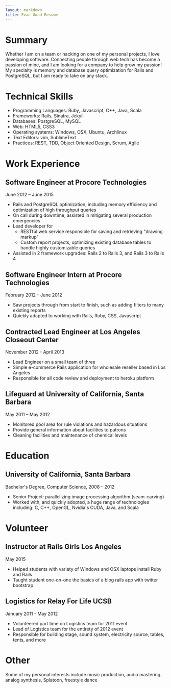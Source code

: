 ```yaml
---
layout: markdown
title: Evan Goad Resume 
---
```


# Summary 

Whether I am on a team or hacking on one of my personal projects, I love
developing software. Connecting people through web tech has become a passion of
mine, and I am looking for a company to help grow my passion! My specialty is
memory and database query optimization for Rails and PostgreSQL, but I am ready to take on any
stack.

# Technical Skills 

- Programming Languages: Ruby, Javascript, C++, Java, Scala
- Frameworks: Rails, Sinatra, Jekyll
- Databases: PostgreSQL, MySQL
- Web: HTML5, CSS3
- Operating systems: Windows, OSX, Ubuntu, Archlinux
- Text Editors: vim, SublimeText 
- Practices: REST, TDD, Object Oriented Design, Scrum, Agile

# Work Experience

## Software Engineer at Procore Technologies

June 2012 – June 2015

- Rails and PostgreSQL optimization, including memory efficiency and
  optimization of high throughput queries
- On call during downtime, assisted in mitigating several production emergencies
- Lead developer for
  - RESTful web service responsible for saving and retrieving "drawing markup"
  - Custom report projects, optimizing existing database tables to handle highly
    customizable queries
- Assisted in 2 framework upgrades: Rails 2 to Rails 3, and Rails 3 to Rails 4 

## Software Engineer Intern at Procore Technologies

February 2012 – June 2012

- Saw projects through from start to finish, such as adding filters to many
  existing reports
- Quickly adapted to working with Rails, Ruby, CSS, Javascript

## Contracted Lead Engineer at Los Angeles Closeout Center

November 2012 - April 2013

- Lead Engineer on a small team of three
- Simple e-commerce Rails application for wholesale reseller based in Los
  Angeles
- Responsible for all code review and deployment to heroku platform

## Lifeguard at University of California, Santa Barbara

May 2011 – May 2012

- Monitored pool area for rule violations and hazardous situations
- Provide general information about facilities to patrons 
- Cleaning facilities and maintenance of chemical levels

# Education

## University of California, Santa Barbara

Bachelor's Degree, Computer Science, 2008 – 2012

- Senior Project: parallelizing image processing algorithm (seam-carving)
- Worked with, and quickly adopted, a huge range of technologies including: C,
  C++, OpenGL, Nvidia's CUDA, Java, and Scala

# Volunteer

## Instructor at Rails Girls Los Angeles

May 2015

- Helped students with variety of Windows and OSX laptops install Ruby and Rails
- Taught student one-on-one the basics of a blog rails app with twitter
  bootstrap

## Logistics for Relay For Life UCSB

January 2011 - May 2012

- Volunteered part time on Logistics team for 2011 event
- Lead of Logistics team for the entirety of 2012 event
- Responsible for building stage, sound system, electricity source, tables,
  tents, and more

# Other

Some of my personal interests include music production, audio mastering, analog
synthesis, Splatoon, freestyle dance
